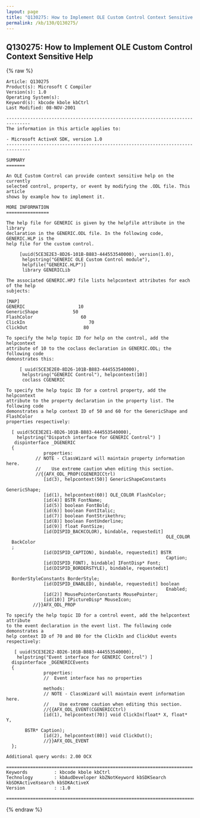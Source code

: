 ```yaml
---
layout: page
title: "Q130275: How to Implement OLE Custom Control Context Sensitive Help"
permalink: /kb/130/Q130275/
---
```


## Q130275: How to Implement OLE Custom Control Context Sensitive Help

{% raw %}

	Article: Q130275
	Product(s): Microsoft C Compiler
	Version(s): 1.0
	Operating System(s): 
	Keyword(s): kbcode kbole kbCtrl
	Last Modified: 08-NOV-2001
	
	-------------------------------------------------------------------------------
	The information in this article applies to:
	
	- Microsoft ActiveX SDK, version 1.0 
	-------------------------------------------------------------------------------
	
	SUMMARY
	=======
	
	An OLE Custom Control can provide context sensitive help on the currently
	selected control, property, or event by modifying the .ODL file. This article
	shows by example how to implement it.
	
	MORE INFORMATION
	================
	
	The help file for GENERIC is given by the helpfile attribute in the library
	declaration in the GENERIC.ODL file. In the following code, GENERIC.HLP is the
	help file for the custom control.
	
	     [uuid(5CE3E2E3-8D26-101B-B883-444553540000), version(1.0),
	      helpstring("GENERIC OLE Custom Control module"),
	      helpfile("GENERIC.HLP")]
	      library GENERICLib
	
	The associated GENERIC.HPJ file lists helpcontext attributes for each of the help
	subjects:
	
	[MAP]
	GENERIC                    10
	GenericShape             50
	FlashColor                  60
	ClickIn                        70
	ClickOut                     80
	
	To specify the help topic ID for help on the control, add the helpcontext
	attribute of 10 to the coclass declaration in GENERIC.ODL; the following code
	demonstrates this:
	
	     [ uuid(5CE3E2E0-8D26-101B-B883-444553540000),
	      helpstring("GENERIC Control"), helpcontext(10)]
	      coclass CGENERIC
	
	To specify the help topic ID for a control property, add the helpcontext
	attribute to the property declaration in the property list. The following code
	demonstrates a help context ID of 50 and 60 for the GenericShape and FlashColor
	properties respectively:
	
	  [ uuid(5CE3E2E1-8D26-101B-B883-444553540000),
	    helpstring("Dispatch interface for GENERIC Control") ]
	   dispinterface _DGENERIC
	  {
	              properties:
	           // NOTE - ClassWizard will maintain property information here.
	           //    Use extreme caution when editing this section.
	           //{{AFX_ODL_PROP(CGENERICCtrl)
	              [id(3), helpcontext(50)] GenericShapeConstants
	                                                            GenericShape;
	              [id(1), helpcontext(60)] OLE_COLOR FlashColor;
	              [id(4)] BSTR FontName;
	              [id(5)] boolean FontBold;
	              [id(6)] boolean FontItalic;
	              [id(7)] boolean FontStrikethru;
	              [id(8)] boolean FontUnderline;
	              [id(9)] float FontSize;
	              [id(DISPID_BACKCOLOR), bindable, requestedit]
	                                                            OLE_COLOR
	  BackColor
	  ;
	              [id(DISPID_CAPTION), bindable, requestedit] BSTR
	                                                            Caption;
	              [id(DISPID_FONT), bindable] IFontDisp* Font;
	              [id(DISPID_BORDERSTYLE), bindable, requestedit]
	
	  BorderStyleConstants BorderStyle;
	              [id(DISPID_ENABLED), bindable, requestedit] boolean
	                                                            Enabled;
	              [id(2)] MousePointerConstants MousePointer;
	              [id(10)] IPictureDisp* MouseIcon;
	          //}}AFX_ODL_PROP
	
	To specify the help topic ID for a control event, add the helpcontext attribute
	to the event declaration in the event list. The following code demonstrates a
	help context ID of 70 and 80 for the ClickIn and ClickOut events respectively:
	
	   [ uuid(5CE3E2E2-8D26-101B-B883-444553540000),
	    helpstring("Event interface for GENERIC Control") ]
	  dispinterface _DGENERICEvents
	  {
	              properties:
	              //  Event interface has no properties
	
	              methods:
	              // NOTE - ClassWizard will maintain event information here.
	              //    Use extreme caution when editing this section.
	              //{{AFX_ODL_EVENT(CGENERICCtrl)
	              [id(1), helpcontext(70)] void ClickIn(float* X, float* Y,
	
	       BSTR* Caption);
	              [id(2), helpcontext(80)] void ClickOut();
	              //}}AFX_ODL_EVENT
	  };
	
	Additional query words: 2.00 OCX
	
	======================================================================
	Keywords          : kbcode kbole kbCtrl 
	Technology        : kbAudDeveloper kbZNotKeyword kbSDKSearch kbSDKActiveXsearch kbSDKActiveX
	Version           : :1.0
	
	=============================================================================
	

{% endraw %}
